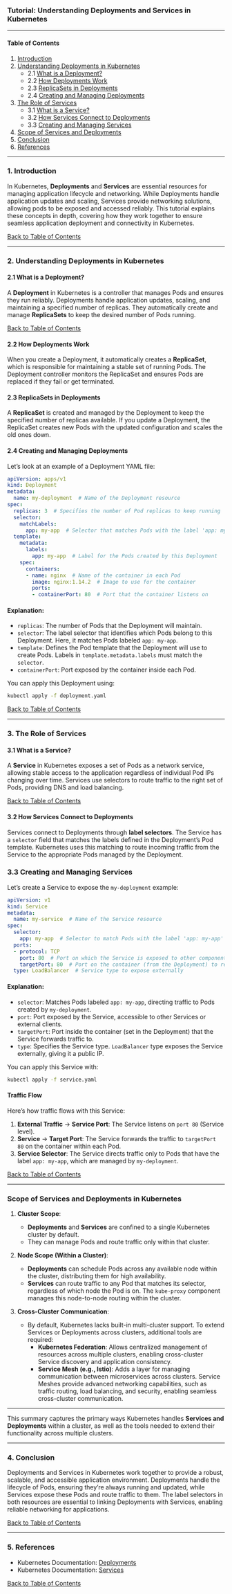 ### Tutorial: Understanding Deployments and Services in Kubernetes

---

#### **Table of Contents**

1. [Introduction](#1-introduction)
2. [Understanding Deployments in Kubernetes](#2-understanding-deployments-in-kubernetes)
   - 2.1 [What is a Deployment?](#21-what-is-a-deployment)
   - 2.2 [How Deployments Work](#22-how-deployments-work)
   - 2.3 [ReplicaSets in Deployments](#23-replicasets-in-deployments)
   - 2.4 [Creating and Managing Deployments](#24-creating-and-managing-deployments)
3. [The Role of Services](#3-the-role-of-services)
   - 3.1 [What is a Service?](#31-what-is-a-service)
   - 3.2 [How Services Connect to Deployments](#32-how-services-connect-to-deployments)
   - 3.3 [Creating and Managing Services](#33-creating-and-managing-services)
4. [Scope of Services and Deployments](#scope-of-services-and-deployments-in-kubernetes)
5. [Conclusion](#4-conclusion)
6. [References](#5-references)

---

### 1. Introduction

In Kubernetes, **Deployments** and **Services** are essential resources for managing application lifecycle and networking. While Deployments handle application updates and scaling, Services provide networking solutions, allowing pods to be exposed and accessed reliably. This tutorial explains these concepts in depth, covering how they work together to ensure seamless application deployment and connectivity in Kubernetes.

[Back to Table of Contents](#table-of-contents)

---

### 2. Understanding Deployments in Kubernetes

#### 2.1 What is a Deployment?

A **Deployment** in Kubernetes is a controller that manages Pods and ensures they run reliably. Deployments handle application updates, scaling, and maintaining a specified number of replicas. They automatically create and manage **ReplicaSets** to keep the desired number of Pods running.

[Back to Table of Contents](#table-of-contents)

#### 2.2 How Deployments Work

When you create a Deployment, it automatically creates a **ReplicaSet**, which is responsible for maintaining a stable set of running Pods. The Deployment controller monitors the ReplicaSet and ensures Pods are replaced if they fail or get terminated.

#### 2.3 ReplicaSets in Deployments

A **ReplicaSet** is created and managed by the Deployment to keep the specified number of replicas available. If you update a Deployment, the ReplicaSet creates new Pods with the updated configuration and scales the old ones down.

#### 2.4 Creating and Managing Deployments

Let’s look at an example of a Deployment YAML file:

```yaml
apiVersion: apps/v1
kind: Deployment
metadata:
  name: my-deployment  # Name of the Deployment resource
spec:
  replicas: 3  # Specifies the number of Pod replicas to keep running
  selector:
    matchLabels:
      app: my-app  # Selector that matches Pods with the label 'app: my-app'
  template:
    metadata:
      labels:
        app: my-app  # Label for the Pods created by this Deployment
    spec:
      containers:
      - name: nginx  # Name of the container in each Pod
        image: nginx:1.14.2  # Image to use for the container
        ports:
        - containerPort: 80  # Port that the container listens on
```

#### Explanation:

- `replicas`: The number of Pods that the Deployment will maintain.
- `selector`: The label selector that identifies which Pods belong to this Deployment. Here, it matches Pods labeled `app: my-app`.
- `template`: Defines the Pod template that the Deployment will use to create Pods. Labels in `template.metadata.labels` must match the `selector`.
- `containerPort`: Port exposed by the container inside each Pod.

You can apply this Deployment using:

```bash
kubectl apply -f deployment.yaml
```

[Back to Table of Contents](#table-of-contents)

---

### 3. The Role of Services

#### 3.1 What is a Service?

A **Service** in Kubernetes exposes a set of Pods as a network service, allowing stable access to the application regardless of individual Pod IPs changing over time. Services use selectors to route traffic to the right set of Pods, providing DNS and load balancing.

[Back to Table of Contents](#table-of-contents)

#### 3.2 How Services Connect to Deployments

Services connect to Deployments through **label selectors**. The Service has a `selector` field that matches the labels defined in the Deployment’s Pod template. Kubernetes uses this matching to route incoming traffic from the Service to the appropriate Pods managed by the Deployment.

### 3.3 Creating and Managing Services

Let’s create a Service to expose the `my-deployment` example:

```yaml
apiVersion: v1
kind: Service
metadata:
  name: my-service  # Name of the Service resource
spec:
  selector:
    app: my-app  # Selector to match Pods with the label 'app: my-app'
  ports:
  - protocol: TCP
    port: 80  # Port on which the Service is exposed to other components
    targetPort: 80  # Port on the container (from the Deployment) to receive traffic
  type: LoadBalancer  # Service type to expose externally
```

#### Explanation:

- `selector`: Matches Pods labeled `app: my-app`, directing traffic to Pods created by `my-deployment`.
- `port`: Port exposed by the Service, accessible to other Services or external clients.
- `targetPort`: Port inside the container (set in the Deployment) that the Service forwards traffic to.
- `type`: Specifies the Service type. `LoadBalancer` type exposes the Service externally, giving it a public IP.

You can apply this Service with:

```bash
kubectl apply -f service.yaml
```

#### Traffic Flow

Here’s how traffic flows with this Service:

1. **External Traffic** → **Service Port**: The Service listens on `port 80` (Service level).
2. **Service** → **Target Port**: The Service forwards the traffic to `targetPort 80` on the container within each Pod.
3. **Service Selector**: The Service directs traffic only to Pods that have the label `app: my-app`, which are managed by `my-deployment`.

[Back to Table of Contents](#table-of-contents)

---

### **Scope of Services and Deployments in Kubernetes**

1. **Cluster Scope**:
   - **Deployments** and **Services** are confined to a single Kubernetes cluster by default.
   - They can manage Pods and route traffic only within that cluster.

2. **Node Scope (Within a Cluster)**:
   - **Deployments** can schedule Pods across any available node within the cluster, distributing them for high availability.
   - **Services** can route traffic to any Pod that matches its selector, regardless of which node the Pod is on. The `kube-proxy` component manages this node-to-node routing within the cluster.

3. **Cross-Cluster Communication**:
   - By default, Kubernetes lacks built-in multi-cluster support. To extend Services or Deployments across clusters, additional tools are required:
     - **Kubernetes Federation**: Allows centralized management of resources across multiple clusters, enabling cross-cluster Service discovery and application consistency.
     - **Service Mesh (e.g., Istio)**: Adds a layer for managing communication between microservices across clusters. Service Meshes provide advanced networking capabilities, such as traffic routing, load balancing, and security, enabling seamless cross-cluster communication.

---

This summary captures the primary ways Kubernetes handles **Services and Deployments** within a cluster, as well as the tools needed to extend their functionality across multiple clusters.



---


### 4. Conclusion

Deployments and Services in Kubernetes work together to provide a robust, scalable, and accessible application environment. Deployments handle the lifecycle of Pods, ensuring they’re always running and updated, while Services expose these Pods and route traffic to them. The label selectors in both resources are essential to linking Deployments with Services, enabling reliable networking for applications.

[Back to Table of Contents](#table-of-contents)

---

### 5. References

- Kubernetes Documentation: [Deployments](https://kubernetes.io/docs/concepts/workloads/controllers/deployment/)
- Kubernetes Documentation: [Services](https://kubernetes.io/docs/concepts/services-networking/service/)

[Back to Table of Contents](#table-of-contents)
